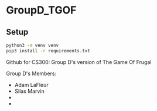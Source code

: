 # GroupD_TGOF

## Setup

```bash
python3 -m venv venv
pip3 install -r requirements.txt
```

Github for CS300: Group D's version of The Game Of Frugal

Group D's Members:
- Adam LaFleur
- Silas Marvin
- 
- 


